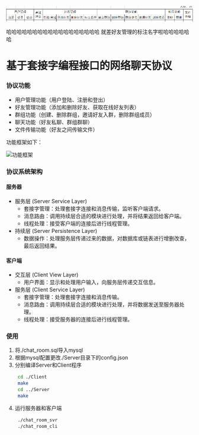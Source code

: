 
![22级网工要求](image/要求.png)

哈哈哈哈哈哈哈哈哈哈哈哈哈哈哈哈哈哈
就差好友管理的标注名字啦哈哈哈哈哈哈


# 基于套接字编程接口的网络聊天协议


### 协议功能

- 用户管理功能（用户登陆、注册和登出）
- 好友管理功能（添加和删除好友、获取在线好友列表）
- 群组功能（创建、删除群组，邀请好友入群，删除群组成员）
- 聊天功能（好友私聊、群组群聊）
- 文件传输功能（好友之间传输文件）

功能框架如下：

![功能框架](image/功能框架.png) 

### 协议系统架构
#### 服务器
- 服务层 (Server Service Layer)
  - 套接字管理：处理套接字连接和消息传输，监听客户端请求。
  - 消息路由：调用持续层合适的模块进行处理，并将结果返回给客户端。
  - 线程处理：接受客户端的连接后进行线程管理。
- 持续层 (Server Persistence Layer)
  - 数据操作：处理服务层传递过来的数据，对数据库或链表进行增删改查，最后返回结果。
  
#### 客户端
- 交互层 (Client View Layer)
  - 用户界面：显示和处理用户输入，向服务层传递交互信息。
- 服务层 (Client Service Layer)
  - 套接字管理：处理套接字连接和消息传输。
  - 消息路由：调用持续层合适的模块进行处理，并将数据发送至服务器处理。
  - 线程处理：接受服务器的连接后进行线程管理。

### 使用
1. 将./chat_room.sql导入mysql
2. 根据mysql配置更改./Server目录下的config.json
3. 分别编译Server和Client程序
   ```bash
	cd ./Client
	make
	cd ../Server
	make
   ```
4. 运行服务器和客户端
   ```bash
	./chat_room_svr
	./chat_room_cli
   ```


